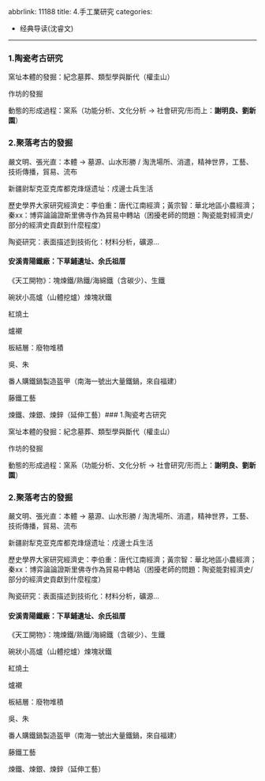 abbrlink: 11188
title: 4.手工業研究
categories:
  - 经典导读(沈睿文)
---
### 1.陶瓷考古研究

窯址本體的發掘：紀念墓葬、類型學與斷代（權圭山）

作坊的發掘

動態的形成過程：窯系（功能分析、文化分析 -> 社會研究/形而上：**謝明良、劉新園**）

### 2.聚落考古的發掘

嚴文明、張光直：本體 -> 墓源、山水形勝 / 淘洗場所、消遣，精神世界，工藝、技術傳播，貿易、流布

新疆尉犁克亚克库都克烽燧遗址：戍邊士兵生活

歷史學界大家研究經濟史：李伯重：唐代江南經濟；黃宗智：華北地區小農經濟；秦xx：博弈論論證斯里佛寺作為貿易中轉站（困擾老師的問題：陶瓷能對經濟史/部分的經濟史貢獻到什麼程度）

陶瓷研究：表面描述到技術化：材料分析，礦源…

#### 安溪青陽鐵廠：下草鋪遺址、余氏祖厝

《天工開物》：塊煉鐵/熟鐵/海綿鐵（含碳少）、生鐵

碗狀小高爐（山體挖爐）煉塊狀鐵

紅燒土

爐襯

板結層：廢物堆積

吳、朱

番人購鐵鍋製造盔甲（南海一號出大量鐵鍋，來自福建）

藤鐵工藝

煉鐵、煉銀、煉鋅（延伸工藝）### 1.陶瓷考古研究

窯址本體的發掘：紀念墓葬、類型學與斷代（權圭山）

作坊的發掘

動態的形成過程：窯系（功能分析、文化分析 -> 社會研究/形而上：**謝明良、劉新園**）

### 2.聚落考古的發掘

嚴文明、張光直：本體 -> 墓源、山水形勝 / 淘洗場所、消遣，精神世界，工藝、技術傳播，貿易、流布

新疆尉犁克亚克库都克烽燧遗址：戍邊士兵生活

歷史學界大家研究經濟史：李伯重：唐代江南經濟；黃宗智：華北地區小農經濟；秦xx：博弈論論證斯里佛寺作為貿易中轉站（困擾老師的問題：陶瓷能對經濟史/部分的經濟史貢獻到什麼程度）

陶瓷研究：表面描述到技術化：材料分析，礦源…

#### 安溪青陽鐵廠：下草鋪遺址、余氏祖厝

《天工開物》：塊煉鐵/熟鐵/海綿鐵（含碳少）、生鐵

碗狀小高爐（山體挖爐）煉塊狀鐵

紅燒土

爐襯

板結層：廢物堆積

吳、朱

番人購鐵鍋製造盔甲（南海一號出大量鐵鍋，來自福建）

藤鐵工藝

煉鐵、煉銀、煉鋅（延伸工藝）
